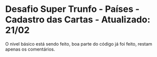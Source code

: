 # Desafio Super Trunfo - Países - Cadastro das Cartas - Atualizado: 21/02

O nivel básico está sendo feito, boa parte do código já foi feito, restam apenas os comentários.
